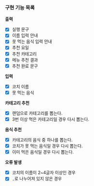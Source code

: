 ### 구현 기능 목록

**출력**
- [x] 실행 문구
- [x] 이름 입력 안내
- [x] 못 먹는 음식 입력 안내
- [x] 추천 요일
- [x] 추천 카테고리
- [x] 메뉴 추천 결과
- [x] 추천 완료 문구

**입력**
- [x] 코치 이름
- [x] 못 먹는 음식

**카테고리 추천**
- [x] 랜덤으로 카테고리를 뽑는다.
- [x] 3번 이상 먹은 카테고리일 경우 다시 뽑는다.

**음식 추천**
- [x] 카테고리의 음식 중 하나를 뽑는다.
- [x] 코치가 못 먹는 음식일 경우 다시 뽑는다.
- [x] 이미 먹은 음식일 경우 다시 뽑는다.

**오류 발생**
- [x] 코치의 이름이 2~4글자 이상인 경우
- [x] `,`로 나누어져 있지 않은 경우